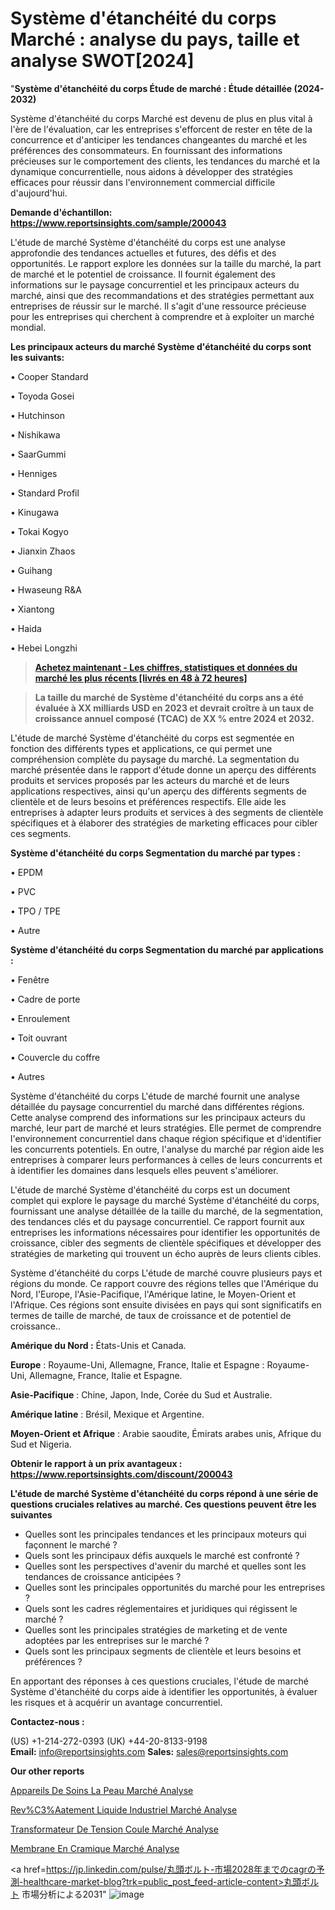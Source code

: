 # Système d'étanchéité du corps Marché : analyse du pays, taille et analyse SWOT[2024]

"<strong>Système d'étanchéité du corps Étude de marché : Étude détaillée (2024-2032)</strong>

Système d'étanchéité du corps Marché est devenu de plus en plus vital à l'ère de l'évaluation, car les entreprises s'efforcent de rester en tête de la concurrence et d'anticiper les tendances changeantes du marché et les préférences des consommateurs. En fournissant des informations précieuses sur le comportement des clients, les tendances du marché et la dynamique concurrentielle, nous aidons à développer des stratégies efficaces pour réussir dans l'environnement commercial difficile d'aujourd'hui.

<strong>Demande d'échantillon: <a href=https://www.reportsinsights.com/sample/200043>https://www.reportsinsights.com/sample/200043</a></strong>

L'étude de marché Système d'étanchéité du corps est une analyse approfondie des tendances actuelles et futures, des défis et des opportunités. Le rapport explore les données sur la taille du marché, la part de marché et le potentiel de croissance. Il fournit également des informations sur le paysage concurrentiel et les principaux acteurs du marché, ainsi que des recommandations et des stratégies permettant aux entreprises de réussir sur le marché. Il s'agit d'une ressource précieuse pour les entreprises qui cherchent à comprendre et à exploiter un marché mondial.

<strong>Les principaux acteurs du marché Système d'étanchéité du corps sont les suivants:</strong>

• Cooper Standard

• Toyoda Gosei

• Hutchinson

• Nishikawa

• SaarGummi

• Henniges

• Standard Profil

• Kinugawa

• Tokai Kogyo

• Jianxin Zhaos

• Guihang

• Hwaseung R&A

• Xiantong

• Haida

• Hebei Longzhi
<blockquote><a href=https://www.reportsinsights.com/buynow/200043><span style=text-decoration: underline;><strong>Achetez maintenant - Les chiffres, statistiques et données du marché les plus récents [livrés en 48 à 72 heures]</strong></span></a></blockquote>
<blockquote><span style=text-decoration: underline;><strong>La taille du marché de Système d'étanchéité du corps ans a été évaluée à XX milliards USD en 2023 et devrait croître à un taux de croissance annuel composé (TCAC) de XX % entre 2024 et 2032.</strong></span></blockquote>
L'étude de marché Système d'étanchéité du corps est segmentée en fonction des différents types et applications, ce qui permet une compréhension complète du paysage du marché. La segmentation du marché présentée dans le rapport d'étude donne un aperçu des différents produits et services proposés par les acteurs du marché et de leurs applications respectives, ainsi qu'un aperçu des différents segments de clientèle et de leurs besoins et préférences respectifs. Elle aide les entreprises à adapter leurs produits et services à des segments de clientèle spécifiques et à élaborer des stratégies de marketing efficaces pour cibler ces segments.

<strong>Système d'étanchéité du corps Segmentation du marché par types :</strong>

• EPDM

• PVC

• TPO / TPE

• Autre

<strong>Système d'étanchéité du corps Segmentation du marché par applications :</strong>

• Fenêtre

• Cadre de porte

• Enroulement

• Toit ouvrant

• Couvercle du coffre

• Autres

Système d'étanchéité du corps L'étude de marché fournit une analyse détaillée du paysage concurrentiel du marché dans différentes régions. Cette analyse comprend des informations sur les principaux acteurs du marché, leur part de marché et leurs stratégies. Elle permet de comprendre l'environnement concurrentiel dans chaque région spécifique et d'identifier les concurrents potentiels. En outre, l'analyse du marché par région aide les entreprises à comparer leurs performances à celles de leurs concurrents et à identifier les domaines dans lesquels elles peuvent s'améliorer.

L'étude de marché Système d'étanchéité du corps est un document complet qui explore le paysage du marché Système d'étanchéité du corps, fournissant une analyse détaillée de la taille du marché, de la segmentation, des tendances clés et du paysage concurrentiel. Ce rapport fournit aux entreprises les informations nécessaires pour identifier les opportunités de croissance, cibler des segments de clientèle spécifiques et développer des stratégies de marketing qui trouvent un écho auprès de leurs clients cibles.

Système d'étanchéité du corps L'étude de marché couvre plusieurs pays et régions du monde. Ce rapport couvre des régions telles que l'Amérique du Nord, l'Europe, l'Asie-Pacifique, l'Amérique latine, le Moyen-Orient et l'Afrique. Ces régions sont ensuite divisées en pays qui sont significatifs en termes de taille de marché, de taux de croissance et de potentiel de croissance..

<strong>Amérique du Nord :</strong> États-Unis et Canada.

<strong>Europe</strong> : Royaume-Uni, Allemagne, France, Italie et Espagne : Royaume-Uni, Allemagne, France, Italie et Espagne.

<strong>Asie-Pacifique</strong> : Chine, Japon, Inde, Corée du Sud et Australie.

<strong>Amérique latine</strong> : Brésil, Mexique et Argentine.

<strong>Moyen-Orient et Afrique</strong> : Arabie saoudite, Émirats arabes unis, Afrique du Sud et Nigeria.

<strong>Obtenir le rapport à un prix avantageux : <a href=https://www.reportsinsights.com/discount/200043>https://www.reportsinsights.com/discount/200043</a></strong>

<strong>L'étude de marché Système d'étanchéité du corps répond à une série de questions cruciales relatives au marché. Ces questions peuvent être les suivantes</strong>
<ul>
  <li>Quelles sont les principales tendances et les principaux moteurs qui façonnent le marché ?</li>
  <li>Quels sont les principaux défis auxquels le marché est confronté ?</li>
  <li>Quelles sont les perspectives d'avenir du marché et quelles sont les tendances de croissance anticipées ?</li>
  <li>Quelles sont les principales opportunités du marché pour les entreprises ?</li>
  <li>Quels sont les cadres réglementaires et juridiques qui régissent le marché ?</li>
  <li>Quelles sont les principales stratégies de marketing et de vente adoptées par les entreprises sur le marché ?</li>
  <li>Quels sont les principaux segments de clientèle et leurs besoins et préférences ?</li>
</ul>
En apportant des réponses à ces questions cruciales, l'étude de marché Système d'étanchéité du corps aide à identifier les opportunités, à évaluer les risques et à acquérir un avantage concurrentiel.

<strong>Contactez-nous :</strong>

(US) +1-214-272-0393
(UK) +44-20-8133-9198
<strong>Email:</strong> <a>info@reportsinsights.com</a>
<strong>Sales:</strong> <a>sales@reportsinsights.com</a>

<strong>Our other reports</strong>

<a href=https://www.linkedin.com/pulse/appareils-de-soins-la-peau-march%25C3%25A9-analyse-des-parts>Appareils De Soins La Peau Marché Analyse</a>

<a href=https://www.linkedin.com/pulse/rev%C3%AAtement-liquide-industriel-march%C3%A9-segmentation-kq1uf/>Rev%C3%Aatement Liquide Industriel Marché Analyse</a>

<a href=https://www.linkedin.com/pulse/transformateur-de-tension-coul%C3%A9e-march%C3%A9-spref/>Transformateur De Tension Coule Marché Analyse</a>

<a href=https://www.linkedin.com/pulse/membrane-en-c%C3%A9ramique-march%C3%A9-analyse-quantitative-5xbrf/>Membrane En Cramique Marché Analyse</a>

<a href=https://jp.linkedin.com/pulse/丸頭ボルト-市場2028年までのcagrの予測-healthcare-market-blog?trk=public_post_feed-article-content>丸頭ボルト 市場分析による2031</a>"
![image](https://github.com/daminid12/RImarketTech/assets/158430485/6833fc16-0503-4ce0-a330-73b066f2b2f2)
